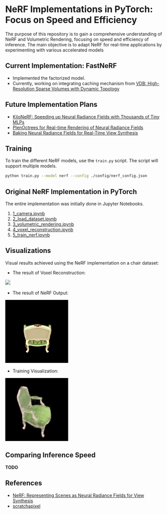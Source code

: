 # NeRF Implementations in PyTorch: Focus on Speed and Efficiency

The purpose of this repository is to gain a comprehensive understanding of NeRF and Volumetric Rendering, focusing on speed and efficiency of inference. The main objective is to adapt NeRF for real-time applications by experimenting with various accelerated models

## Current Implementation: FastNeRF

- Implemented the factorized model.
- Currently, working on integrating caching mechanism from [VDB: High-Resolution Sparse Volumes with Dynamic Topology](https://ken.museth.org/Publications_files/Museth_TOG13.pdf)

## Future Implementation Plans

- [KiloNeRF: Speeding up Neural Radiance Fields with Thousands of Tiny MLPs](https://arxiv.org/abs/2103.13744)
- [PlenOctrees for Real-time Rendering of Neural Radiance Fields](https://arxiv.org/abs/2103.14024)
- [Baking Neural Radiance Fields for Real-Time View Synthesis](https://arxiv.org/abs/2103.14645)


## Training

To train the different NeRF models, use the `train.py` script. The script will support multiple models.

```bash
python train.py --model nerf --config ./config/nerf_config.json
```


## Original NeRF Implementation in PyTorch

The entire implementation was initially done in Jupyter Notebooks.

1. [1_camera.ipynb](1_camera.ipynb)
2. [2_load_dataset.ipynb](2_load_dataset.ipynb)
3. [3_volumetric_rendering.ipynb](3_volumetric_rendering.ipynb)
4. [4_voxel_reconstruction.ipynb](4_voxel_reconstruction.ipynb)
5. [5_train_nerf.ipynb](5_train_nerf.ipynb)


## Visualizations

Visual results achieved using the NeRF implementation on a chair dataset:

- The result of Voxel Reconstruction:

<img src="./img/out_voxel_chairs.gif" width="200">

- The result of NeRF Output:

<img src="./img/out_nerf_chairs.gif" width="200">

- Training Visualization:

<img src="./img/train_nerf_chair.gif" width="200">



## Comparing Inference Speed

**TODO**


## References

- [NeRF: Representing Scenes as Neural Radiance Fields for View Synthesis](https://arxiv.org/pdf/2003.08934v2.pdf)
- [scratchapixel](https://www.scratchapixel.com/)